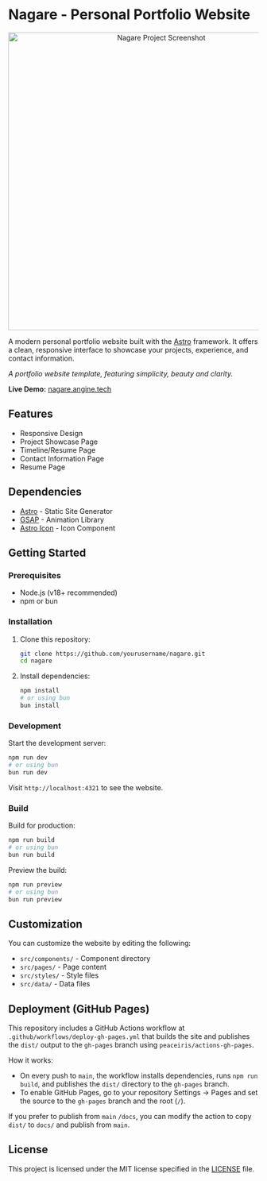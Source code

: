# Nagare - Personal Portfolio Website

<p align="center">
  <img src="https://github.com/angine04/nagare/blob/main/public/images/projects/nagare.png?raw=true" alt="Nagare Project Screenshot" width="600"/>
</p>

A modern personal portfolio website built with the [Astro](https://astro.build/) framework. It offers a clean, responsive interface to showcase your projects, experience, and contact information.

_A portfolio website template, featuring simplicity, beauty and clarity._

**Live Demo:** [nagare.angine.tech](https://nagare.angine.tech)

## Features

- Responsive Design
- Project Showcase Page
- Timeline/Resume Page
- Contact Information Page
- Resume Page

## Dependencies

- [Astro](https://astro.build/) - Static Site Generator
- [GSAP](https://greensock.com/gsap/) - Animation Library
- [Astro Icon](https://github.com/natemoo-re/astro-icon) - Icon Component

## Getting Started

### Prerequisites

- Node.js (v18+ recommended)
- npm or bun

### Installation

1.  Clone this repository:

    ```bash
    git clone https://github.com/yourusername/nagare.git
    cd nagare
    ```

2.  Install dependencies:
    ```bash
    npm install
    # or using bun
    bun install
    ```

### Development

Start the development server:

```bash
npm run dev
# or using bun
bun run dev
```

Visit `http://localhost:4321` to see the website.

### Build

Build for production:

```bash
npm run build
# or using bun
bun run build
```

Preview the build:

```bash
npm run preview
# or using bun
bun run preview
```

## Customization

You can customize the website by editing the following:

- `src/components/` - Component directory
- `src/pages/` - Page content
- `src/styles/` - Style files
- `src/data/` - Data files

## Deployment (GitHub Pages)

This repository includes a GitHub Actions workflow at `.github/workflows/deploy-gh-pages.yml` that builds the site and publishes the `dist/` output to the `gh-pages` branch using `peaceiris/actions-gh-pages`.

How it works:

- On every push to `main`, the workflow installs dependencies, runs `npm run build`, and publishes the `dist/` directory to the `gh-pages` branch.
- To enable GitHub Pages, go to your repository Settings -> Pages and set the source to the `gh-pages` branch and the root (`/`).

If you prefer to publish from `main` `/docs`, you can modify the action to copy `dist/` to `docs/` and publish from `main`.

## License

This project is licensed under the MIT license specified in the [LICENSE](LICENSE) file.
